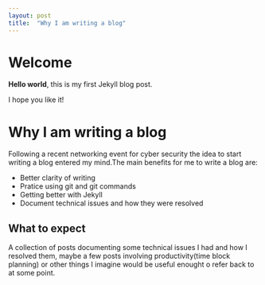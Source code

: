 ```yaml
---
layout: post
title:  "Why I am writing a blog"
---
```


# Welcome

**Hello world**, this is my first Jekyll blog post.

I hope you like it!

<h1>Why I am writing a blog</h1>
<p>Following a recent networking event for cyber security the idea to start writing a blog entered my mind.The main benefits for me to write a blog are:
<ul>
	<li>Better clarity of writing</li>
	<li>Pratice using git and git commands</li>
	<li>Getting better with Jekyll</li>
	<li>Document technical issues and how they were resolved</li>
</ul>

<h2>What to expect</h2>
<p>A collection of posts documenting some technical issues I had and how I resolved them, maybe a few
posts involving productivity(time block planning) or other things I imagine would be useful enought o refer back to at some point.</p>
